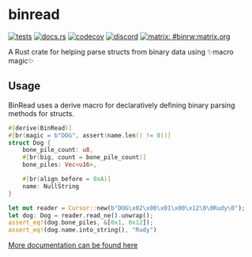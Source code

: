 # binread

[![tests](https://github.com/jam1garner/binread/actions/workflows/cargo_tests.yml/badge.svg)](https://github.com/jam1garner/binread/actions/workflows/cargo_tests.yml)
[![docs.rs](https://docs.rs/binread/badge.svg)](https://docs.rs/binread)
[![codecov](https://codecov.io/gh/jam1garner/binread/branch/master/graph/badge.svg?token=UREOWI2KAY)](https://codecov.io/gh/jam1garner/binread) 
[![discord](https://img.shields.io/discord/818723403871551509?color=gray&label=%20&logo=discord)](https://discord.gg/ABy4Qh549j)
[![matrix: #binrw:matrix.org](https://img.shields.io/badge/style-%23binrw:matrix.org-blue.svg?style=flat&label=[m])](https://matrix.to/#/#binrw:matrix.org)

A Rust crate for helping parse structs from binary data using ✨macro magic✨


## Usage

BinRead uses a derive macro for declaratively defining binary parsing methods for structs.

```rust
#[derive(BinRead)]
#[br(magic = b"DOG", assert(name.len() != 0))]
struct Dog {
    bone_pile_count: u8,
    #[br(big, count = bone_pile_count)]
    bone_piles: Vec<u16>,

    #[br(align_before = 0xA)]
    name: NullString
}

let mut reader = Cursor::new(b"DOG\x02\x00\x01\x00\x12\0\0Rudy\0");
let dog: Dog = reader.read_ne().unwrap();
assert_eq!(dog.bone_piles, &[0x1, 0x12]);
assert_eq!(dog.name.into_string(), "Rudy")
```

[More documentation can be found here](https://docs.rs/binread/)
